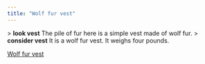 ```yaml
---
title: "Wolf fur vest"
---
```


\> **look vest**
The pile of fur here is a simple vest made of wolf fur.
\> **consider vest**
It is a wolf fur vest.
It weighs four pounds.

[Wolf fur vest](Category:_Cloth_equipment "wikilink")